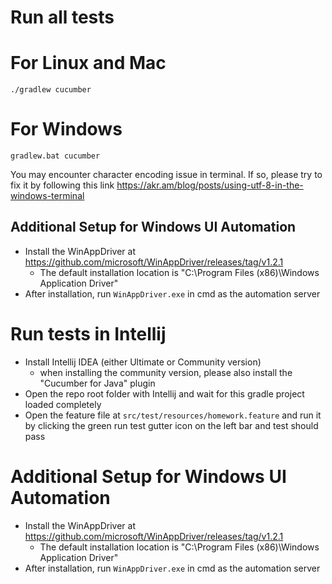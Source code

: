# Run all tests

# For Linux and Mac

```shell
./gradlew cucumber
```

# For Windows

```shell
gradlew.bat cucumber
```

You may encounter character encoding issue in terminal. If so, please try to fix it by following this
link https://akr.am/blog/posts/using-utf-8-in-the-windows-terminal

## Additional Setup for Windows UI Automation

* Install the WinAppDriver at https://github.com/microsoft/WinAppDriver/releases/tag/v1.2.1
  * The default installation location is "C:\Program Files (x86)\Windows Application Driver"
* After installation, run `WinAppDriver.exe` in cmd as the automation server

# Run tests in Intellij

* Install Intellij IDEA (either Ultimate or Community version)
  * when installing the community version, please also install the "Cucumber for Java" plugin
* Open the repo root folder with Intellij and wait for this gradle project loaded completely
* Open the feature file at `src/test/resources/homework.feature` and run it by clicking the green run test gutter
  icon on the left bar and test should pass

# Additional Setup for Windows UI Automation

* Install the WinAppDriver at https://github.com/microsoft/WinAppDriver/releases/tag/v1.2.1
  * The default installation location is "C:\Program Files (x86)\Windows Application Driver"
* After installation, run `WinAppDriver.exe` in cmd as the automation server
